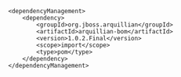     <dependencyManagement>
	    <dependency>
            <groupId>org.jboss.arquillian</groupId>
            <artifactId>arquillian-bom</artifactId>
            <version>1.0.2.Final</version>
            <scope>import</scope>
            <type>pom</type>
        </dependency>
    </dependencyManagement>
